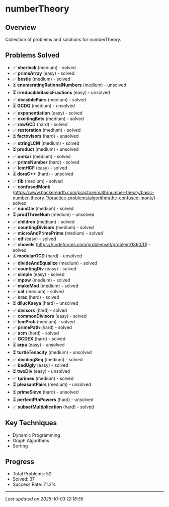 # numberTheory

## Overview
Collection of problems and solutions for numberTheory.

## Problems Solved
- ✅ **sherlock** (medium) - solved
- ✅ **primeArray** (easy) - solved
- ✅ **bestie** (medium) - solved
- ⏳ **enumeratingRationalNumbers** (medium) - unsolved
- ⏳ **irreducibleBasicFractions** (easy) - unsolved
- ✅ **divisiblePairs** (medium) - solved
- ⏳ **GCDQ** (medium) - unsolved
- ✅ **exponentiation** (easy) - solved
- ✅ **excitingBets** (medium) - solved
- ✅ **rowGCD** (hard) - solved
- ✅ **restoration** (medium) - solved
- ⏳ **factovisors** (hard) - unsolved
- ✅ **stringLCM** (medium) - solved
- ⏳ **product** (medium) - unsolved
- ✅ **omkar** (medium) - solved
- ✅ **primeNumber** (hard) - solved
- ✅ **lcmHCF** (easy) - solved
- ⏳ **doraC++** (hard) - unsolved
- ✅ **fib** (medium) - solved
- ✅ **confusedMonk** (https://www.hackerearth.com/practice/math/number-theory/basic-number-theory-1/practice-problems/algorithm/the-confused-monk/) - solved
- ✅ **numDiv** (medium) - solved
- ⏳ **prodThreeNum** (medium) - unsolved
- ✅ **children** (medium) - solved
- ✅ **countingDivisors** (medium) - solved
- ✅ **microAndPrimePrime** (medium) - solved
- ✅ **etf** (easy) - solved
- ✅ **shovels** (https://codeforces.com/problemset/problem/1360/D) - solved
- ⏳ **modularGCD** (hard) - unsolved
- ✅ **divideAndEqualize** (medium) - solved
- ✅ **countingDiv** (easy) - solved
- ✅ **simple** (easy) - solved
- ✅ **mpow** (medium) - solved
- ✅ **makeMod** (medium) - solved
- ✅ **cat** (medium) - solved
- ✅ **orac** (hard) - solved
- ⏳ **dilucKaeya** (hard) - unsolved
- ✅ **divisors** (hard) - solved
- ✅ **commonDivisors** (easy) - solved
- ✅ **lcmProb** (medium) - solved
- ✅ **primePath** (hard) - solved
- ✅ **acm** (hard) - solved
- ✅ **GCDEX** (hard) - solved
- ⏳ **arpa** (easy) - unsolved
- ⏳ **turtleTenacity** (medium) - unsolved
- ✅ **dividingSeq** (medium) - solved
- ✅ **badUgly** (easy) - solved
- ⏳ **twoDiv** (easy) - unsolved
- ✅ **tprimes** (medium) - solved
- ⏳ **pleasantPairs** (medium) - unsolved
- ⏳ **primeSieve** (hard) - unsolved
- ⏳ **perfectPthPowers** (hard) - unsolved
- ✅ **subsetMultiplication** (hard) - solved

## Key Techniques
- Dynamic Programming
- Graph Algorithms
- Sorting

## Progress
- Total Problems: 52
- Solved: 37
- Success Rate: 71.2%

---
*Last updated on 2025-10-03 12:18:55*
